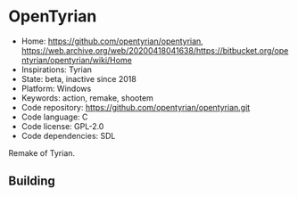 # OpenTyrian

- Home: https://github.com/opentyrian/opentyrian, https://web.archive.org/web/20200418041638/https://bitbucket.org/opentyrian/opentyrian/wiki/Home
- Inspirations: Tyrian
- State: beta, inactive since 2018
- Platform: Windows
- Keywords: action, remake, shootem
- Code repository: https://github.com/opentyrian/opentyrian.git
- Code language: C
- Code license: GPL-2.0
- Code dependencies: SDL

Remake of Tyrian.

## Building
